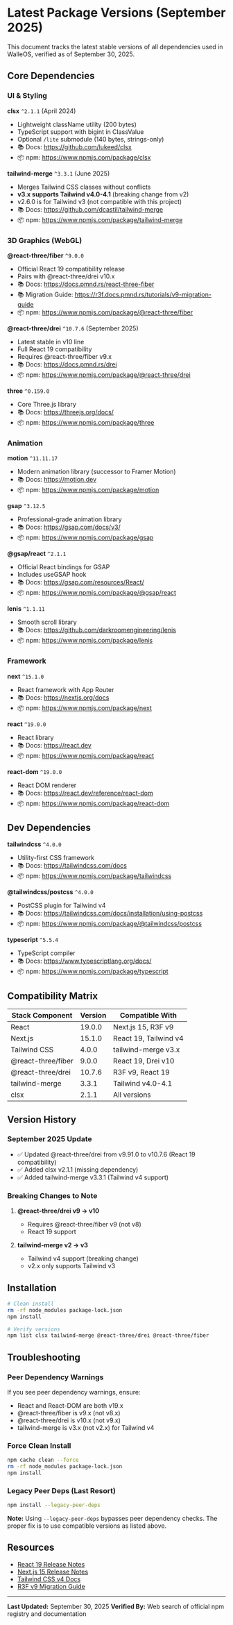 # Latest Package Versions (September 2025)

This document tracks the latest stable versions of all dependencies used in WalleOS, verified as of September 30, 2025.

## Core Dependencies

### UI & Styling

**clsx** `^2.1.1` (April 2024)
- Lightweight className utility (200 bytes)
- TypeScript support with bigint in ClassValue
- Optional `/lite` submodule (140 bytes, strings-only)
- 📚 Docs: https://github.com/lukeed/clsx
- 📦 npm: https://www.npmjs.com/package/clsx

**tailwind-merge** `^3.3.1` (June 2025)
- Merges Tailwind CSS classes without conflicts
- **v3.x supports Tailwind v4.0-4.1** (breaking change from v2)
- v2.6.0 is for Tailwind v3 (not compatible with this project)
- 📚 Docs: https://github.com/dcastil/tailwind-merge
- 📦 npm: https://www.npmjs.com/package/tailwind-merge

### 3D Graphics (WebGL)

**@react-three/fiber** `^9.0.0`
- Official React 19 compatibility release
- Pairs with @react-three/drei v10.x
- 📚 Docs: https://docs.pmnd.rs/react-three-fiber
- 📚 Migration Guide: https://r3f.docs.pmnd.rs/tutorials/v9-migration-guide
- 📦 npm: https://www.npmjs.com/package/@react-three/fiber

**@react-three/drei** `^10.7.6` (September 2025)
- Latest stable in v10 line
- Full React 19 compatibility
- Requires @react-three/fiber v9.x
- 📚 Docs: https://docs.pmnd.rs/drei
- 📦 npm: https://www.npmjs.com/package/@react-three/drei

**three** `^0.159.0`
- Core Three.js library
- 📚 Docs: https://threejs.org/docs/
- 📦 npm: https://www.npmjs.com/package/three

### Animation

**motion** `^11.11.17`
- Modern animation library (successor to Framer Motion)
- 📚 Docs: https://motion.dev
- 📦 npm: https://www.npmjs.com/package/motion

**gsap** `^3.12.5`
- Professional-grade animation library
- 📚 Docs: https://gsap.com/docs/v3/
- 📦 npm: https://www.npmjs.com/package/gsap

**@gsap/react** `^2.1.1`
- Official React bindings for GSAP
- Includes useGSAP hook
- 📚 Docs: https://gsap.com/resources/React/
- 📦 npm: https://www.npmjs.com/package/@gsap/react

**lenis** `^1.1.11`
- Smooth scroll library
- 📚 Docs: https://github.com/darkroomengineering/lenis
- 📦 npm: https://www.npmjs.com/package/lenis

### Framework

**next** `^15.1.0`
- React framework with App Router
- 📚 Docs: https://nextjs.org/docs
- 📦 npm: https://www.npmjs.com/package/next

**react** `^19.0.0`
- React library
- 📚 Docs: https://react.dev
- 📦 npm: https://www.npmjs.com/package/react

**react-dom** `^19.0.0`
- React DOM renderer
- 📚 Docs: https://react.dev/reference/react-dom
- 📦 npm: https://www.npmjs.com/package/react-dom

## Dev Dependencies

**tailwindcss** `^4.0.0`
- Utility-first CSS framework
- 📚 Docs: https://tailwindcss.com/docs
- 📦 npm: https://www.npmjs.com/package/tailwindcss

**@tailwindcss/postcss** `^4.0.0`
- PostCSS plugin for Tailwind v4
- 📚 Docs: https://tailwindcss.com/docs/installation/using-postcss
- 📦 npm: https://www.npmjs.com/package/@tailwindcss/postcss

**typescript** `^5.5.4`
- TypeScript compiler
- 📚 Docs: https://www.typescriptlang.org/docs/
- 📦 npm: https://www.npmjs.com/package/typescript

## Compatibility Matrix

| Stack Component | Version | Compatible With |
|----------------|---------|----------------|
| React | 19.0.0 | Next.js 15, R3F v9 |
| Next.js | 15.1.0 | React 19, Tailwind v4 |
| Tailwind CSS | 4.0.0 | tailwind-merge v3.x |
| @react-three/fiber | 9.0.0 | React 19, Drei v10 |
| @react-three/drei | 10.7.6 | R3F v9, React 19 |
| tailwind-merge | 3.3.1 | Tailwind v4.0-4.1 |
| clsx | 2.1.1 | All versions |

## Version History

### September 2025 Update
- ✅ Updated @react-three/drei from v9.91.0 to v10.7.6 (React 19 compatibility)
- ✅ Added clsx v2.1.1 (missing dependency)
- ✅ Added tailwind-merge v3.3.1 (Tailwind v4 support)

### Breaking Changes to Note

1. **@react-three/drei v9 → v10**
   - Requires @react-three/fiber v9 (not v8)
   - React 19 support

2. **tailwind-merge v2 → v3**
   - Tailwind v4 support (breaking change)
   - v2.x only supports Tailwind v3

## Installation

```bash
# Clean install
rm -rf node_modules package-lock.json
npm install

# Verify versions
npm list clsx tailwind-merge @react-three/drei @react-three/fiber
```

## Troubleshooting

### Peer Dependency Warnings

If you see peer dependency warnings, ensure:
- React and React-DOM are both v19.x
- @react-three/fiber is v9.x (not v8.x)
- @react-three/drei is v10.x (not v9.x)
- tailwind-merge is v3.x (not v2.x) for Tailwind v4

### Force Clean Install

```bash
npm cache clean --force
rm -rf node_modules package-lock.json
npm install
```

### Legacy Peer Deps (Last Resort)

```bash
npm install --legacy-peer-deps
```

**Note:** Using `--legacy-peer-deps` bypasses peer dependency checks. The proper fix is to use compatible versions as listed above.

## Resources

- [React 19 Release Notes](https://react.dev/blog/2024/04/25/react-19)
- [Next.js 15 Release Notes](https://nextjs.org/blog/next-15)
- [Tailwind CSS v4 Docs](https://tailwindcss.com/docs/v4-beta)
- [R3F v9 Migration Guide](https://r3f.docs.pmnd.rs/tutorials/v9-migration-guide)

---

**Last Updated:** September 30, 2025
**Verified By:** Web search of official npm registry and documentation
